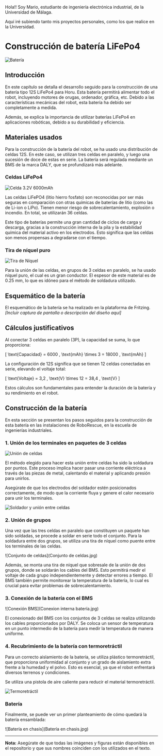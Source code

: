 Hola!!
Soy Mario, estudiante de ingeniería electrónica industrial, de la Universidad de Málaga.

Aquí iré subiendo tanto mis proyectos personales, como los que realice en la Universidad.


# Construcción de batería LiFePo4

![Batería](IMG_20241003_191400.jpg)

## Introducción

En este capítulo se detalla el desarrollo seguido para la construcción de una batería tipo 12S LiFePo4 para Horu. Esta batería permitirá alimentar todo el robot, incluyendo motores de orugas, ordenador, gráfica, etc. Debido a las características mecánicas del robot, esta batería ha debido ser completamente a medida.

Además, se explica la importancia de utilizar baterías LiFePo4 en aplicaciones robóticas, debido a su durabilidad y eficiencia.

## Materiales usados

Para la construcción de la batería del robot, se ha usado una distribución de celdas 12S. En este caso, se utilizan tres celdas en paralelo, y luego una sucesión de doce de estas en serie. La batería será regulada mediante un BMS de la marca DALY, que se profundizará más adelante.

### Celdas LiFePo4

![Celda 3.2V 6000mAh](image.png)

Las celdas LiFePO4 (litio hierro fosfato) son reconocidas por ser más seguras en comparación con otras químicas de baterías de litio (como las de Li-ion o LiPo). Tienen menor riesgo de sobrecalentamiento, explosión o incendio. En total, se utilizarán 36 celdas.

Este tipo de baterías permite una gran cantidad de ciclos de carga y descarga, gracias a la construcción interna de la pila y la estabilidad química del material activo en los electrodos. Esto significa que las celdas son menos propensas a degradarse con el tiempo.

### Tira de níquel puro

![Tira de Níquel](niquel.png)

Para la unión de las celdas, en grupos de 3 celdas en paralelo, se ha usado níquel puro, el cual es un gran conductor. El espesor de este material es de 0.25 mm, lo que es idóneo para el método de soldadura utilizado.

## Esquemático de la batería

El esquemático de la batería se ha realizado en la plataforma de Fritzing. *[Incluir captura de pantalla o descripción del diseño aquí]*

## Cálculos justificativos

Al conectar 3 celdas en paralelo (3P), la capacidad se suma, lo que proporciona:

\[ 
\text{Capacidad} = 6000 \, \text{mAh} \times 3 = 18000 \, \text{mAh} 
\]

La configuración de 12S significa que se tienen 12 celdas conectadas en serie, elevando el voltaje total:

\[ 
\text{Voltaje} = 3,2 \, \text{V} \times 12 = 38,4 \, \text{V} 
\]

Estos cálculos son fundamentales para entender la duración de la batería y su rendimiento en el robot.

## Construcción de la batería

En esta sección se presentan los pasos seguidos para la construcción de esta batería en las instalaciones de RoboRescue, en la escuela de ingenierías industriales.

### 1. Unión de los terminales en paquetes de 3 celdas

![Unión de celdas](celdas_fila.jpg)

El método elegido para hacer esta unión entre celdas ha sido la soldadura por puntos. Este proceso implica hacer pasar una corriente eléctrica a través de las piezas de metal, calentando el material y aplicando presión para unirlos. 

Asegúrate de que los electrodos del soldador estén posicionados correctamente, de modo que la corriente fluya y genere el calor necesario para unir los terminales.

![Soldador y unión entre celdas](soldador_puntos.png)

### 2. Unión de grupos

Una vez que las tres celdas en paralelo que constituyen un paquete han sido soldadas, se procede a soldar en serie todo el conjunto. Para la soldadura entre dos grupos, se utiliza una tira de níquel como puente entre los terminales de las celdas.

![Conjunto de celdas](Conjunto de celdas.jpg)

Además, se monta una tira de níquel que sobresale de la unión de dos grupos, donde se soldarán los cables del BMS. Esto permitirá medir el voltaje de cada grupo independientemente y detectar errores a tiempo. El BMS también permite monitorear la temperatura de la batería, lo cual es crucial para evitar problemas de sobrecalentamiento.

### 3. Conexión de la batería con el BMS

![Conexión BMS](Conexion interna batería.jpg)

El conexionado del BMS con los conjuntos de 3 celdas se realiza utilizando los cables proporcionados por DALY. Se coloca un sensor de temperatura en un punto intermedio de la batería para medir la temperatura de manera uniforme.

### 4. Recubrimiento de la batería con termoretráctil

Para un correcto aislamiento de la batería, se utiliza plástico termoretráctil, que proporciona uniformidad al conjunto y un grado de aislamiento extra frente a la humedad y el polvo. Esto es esencial, ya que el robot enfrentará diversos terrenos y condiciones.

Se utiliza una pistola de aire caliente para reducir el material termoretráctil.

![Termoretráctil](Termoretráctil_calor.jpg)

### Batería

Finalmente, se puede ver un primer planteamiento de cómo quedará la batería ensamblada:

![Batería en chasis](Batería en chasis.jpg)

---

**Nota:** Asegúrate de que todas las imágenes y figuras están disponibles en el repositorio y que sus nombres coinciden con los utilizados en el texto.
